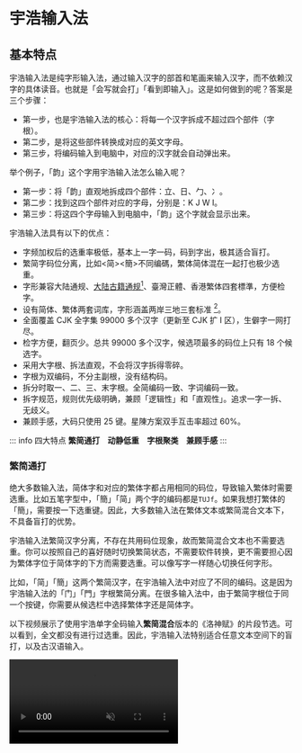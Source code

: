 # 宇浩输入法

## 基本特点

宇浩输入法是纯字形输入法，通过输入汉字的部首和笔画来输入汉字，而不依赖汉字的具体读音。也就是「会写就会打」「看到即输入」。这是如何做到的呢？答案是三个步骤：

- 第一步，也是宇浩输入法的核心：将每一个汉字拆成不超过四个部件（字根）。
- 第二步，是将这些部件转换成对应的英文字母。
- 第三步，将编码输入到电脑中，对应的汉字就会自动弹出来。

举个例子，「韵」这个字用宇浩输入法怎么输入呢？

- 第一步：将「韵」直观地拆成四个部件：立、日、勹、冫。
- 第二步：找到这四个部件对应的字母，分别是：K J W I。
- 第三步：将这四个字母输入到电脑中，「韵」这个字就会显示出来。

宇浩输入法具有以下的优点：

- 字频加权后的选重率极低，基本上一字一码，码到字出，极其适合盲打。
- 繁简字码位分离，比如<简><簡>不同编碼，繁体简体混在一起打也极少选重。
- 字形兼容大陆通规、[大陆古籍通规](/docs/guji)[^guji_standards]、臺灣正體、香港繁体四套標準，方便检字。
- 设有简体、繁体两套词库，字形涵盖两岸三地三套标准 [^opencc]。
- 全面覆盖 CJK 全字集 99000 多个汉字（更新至 CJK 扩 I 区），生僻字一网打尽。
- 检字方便，翻页少。总共 99000 多个汉字，候选项最多的码位上只有 18 个候选字。
- 采用大字根、拆法直观，不会将汉字拆得零碎。
- 字根为双编码，不分主副根，没有结构码。
- 拆分时取一、二、三、末字根。全简编码一致、字词编码一致。
- 拆字规范，规则优先级明确，兼顾「逻辑性」和「直观性」。追求一字一拆、无歧义。
- 兼顾手感，大码只使用 25 键。星陳方案双手互击率超过 60%。

::: info 四大特点
**繁简通打　动静低重　字根聚类　兼顾手感**
:::

### 繁简通打

绝大多数输入法，简体字和对应的繁体字都占用相同的码位，导致输入繁体时需要选重。比如五笔字型中，「簡」「简」两个字的编码都是`TUJf`。如果我想打繁体的「簡」，需要按一下选重键。因此，大多数输入法在繁体文本或繁简混合文本下，不具备盲打的优势。

宇浩输入法繁简汉字分离，不存在共用码位现象，故而繁简混合文本也不需要选重。你可以按照自己的喜好随时切换繁简状态，不需要软件转换，更不需要担心因为繁体字位于简体字的下方而需要选重。可以像写字一样随心切换任何字形。

比如，「简」「簡」这两个繁简汉字，在宇浩输入法中对应了不同的编码。这是因为宇浩输入法的「门」「門」字根繁简分离。在很多输入法中，由于繁简字根位于同一个按键，你需要从候选栏中选择繁体字还是简体字。

以下视频展示了使用宇浩单字全码输入**繁简混合**版本的《洛神赋》的片段节选。可以看到，全文都没有进行过选重。因此，宇浩输入法特别适合任意文本空间下的盲打，以及古汉语输入。

<video src='/yuhao-example.mp4' loop controls muted/>

### 动静低重

宇浩输入法支持繁简通打，并不代表它牺牲了**只打简体**或**只打繁体**的性能。我们不妨看一看下面的数据：

- 简体文本：常用 1500 字全码无重 [^frequent_characters]。常用 3000 字，全码 10 组重码，出简后无重码。常用 4500 字，全码 55 组重码，出简后 2 组重码。**常用 6000 字，全码 117 组重码，出简后 14 组重码。字频加权后，全码下每万字选重 5 次。**

- 繁体文本：常用 1500 字，全码 1 组重码，出简后无重。常用 3000 字，全码 24 组重码，出简后 4 组重码。常用 4500 字，全码 92 组重码，出简后 13 组重码。常用 5700 字，全码 152 组重码，出简后 36 组重码。字频加权后，全码下每万字选重 15 次。

- 繁简混合文本 [^mixed_frequency]：前 1500 字，全码 3 组重码，出简后无重。前 3000 字，全码 13 组重码，出简后 3 组重码。前 6000 字，全码 131 组重码，出简后 16 组重码。前 9000 字，全码 365 组重码，出简后 92 组重码。字频加权后，全码下每万字选重 17 次。

要知道，宇浩输入法只使用了 25 个按键，也就是说四码的编码空间只有其他 26 键输入法的 85.5%。但是宇浩输入法在常用繁简汉字下选重率却是同类输入法中最低的。

### 均衡优异

**繁简通打、动静低重、字根聚类、兼顾手感**，这是宇浩输入法的四个基本设计原则，目的在于避免机器学习中的「过拟合问题」，防止输入法被局限于特定的文本空间和字形状态，以期获得更大的适用性。在保证这四个原则的基础上，作者还采用了其他的客观指标作为算法的约束条件，以提高输入法的整体素质，防止有严重的短板产生。做到「整体性能均衡，部分指标优异」。总结如下：

- 单字重码表现优异，无论是全码还是简码，在简化字静重、简化字动重、繁体字动重、繁简混合动重方面都是最低。繁体字和大字集静重仅次于徐码。
- 双手互击表现突出，在字根分区的限制下，各连续文本双手互击率仅次于蓝宝石。
- 键位效率表现突出，没有使用 Z 键，不仅保证了一定的手感，还确保了输入平台的兼容性。
- 字形兼容表现优异，涵盖两岸三地四大标准字形（大陆简体、大陆繁体、台湾正体、香港繁体），词库也兼容了四套标准。真正做到打简体出简，打繁出繁。

<!-- ## 适合人群

评价一款输入法，不能只看重码率，因为每一款输入法都有自己的**设计哲学**和**目标用户**。有优点就必然有缺点，反之亦然。评价一款输入法的维度，除却重码率，还有规则简易度、字根复杂度、按键舒适度、平台通用性等。这就是为什么拼音重码高，但大多数人还是会使用拼音，因为它的学习成本基本为零。选择学习输入法，一定要符合自己的需求，要综合考虑多方面因素，例如，是否愿意背较多的字根，是否有打古文、繁体字需求等。

宇浩输入法的最佳输入体验，是采用精简词库（80000 词左右，同时包括简体、台湾繁体、香港繁体、大陆繁体）并配合单字输入，从而达到极致的确定性，做到完全关闭候选框输入。以下为宇浩输入法**最适合**的人群：

- 对繁体字和简化字都有输入需求，希望做到繁简无缝切换，不依赖程序进行转换的人（中文系学生、经常同两岸三地人士打交道者、方言爱好者、汉字爱好者等）；或
- 日常主要输入繁体文本的人（港澳台用户）；或
- 日常需要输入简体文本，偶尔需要输入繁体文本和生僻字的人；或
- 热爱汉字，喜欢一笔一画写字的感觉，想要学习传统汉字的人。 -->

## 聚类和分区

宇浩输入法的核心是对于汉字的拆分，其次是对于字根排布的设计。字根一共有 200 多个，但字母只有 26 个，因此，每个按键上都会有大约 10 个左右的字根。字根如何排布，直接决定了它的学习难度、维护难度、手感、连贯度等等。大体上：

- 对相似字形进行聚类和分区的方案，比乱序排布的方案，学习更加便捷，维护成本更低。比如：「目且貝見」这些都有「目」形的字根，如果安排在一个按键上，那么我们只要记住了其中的一个，就能立刻记住剩下的字根。
- 乱序排布的方案，比对相似字形进行聚类和分区的方案，手感更优。这是因为字根排布的设计中，最大的限制条件就是聚类。解除了这个限制，排布就更加自由，就能在手感上做到更好。
- 三码的方案，比四码的方案，思维负担更小。这是因为四码方案需要取到字的第三根，这个字根往往深入字的中部，思考起来需要更多时间。
- 四码的方案，比三码的方案，重码更低。这一点不言而喻。

每个人都有自己的偏好。为了照顾不同人群的需求。宇浩输入法有两套**官方字根排布设计**。大家可根据自己的偏好和以前的输入习惯，选择其中一个学习。由于这些设计都基于「宇浩拆分」，因此就算后面想试试其他的设计，也只用几天就能适应。

### 宇浩·星陳

**宇浩·星陳**是官方字根排布设计，采用了字根聚类同键排布模式（类似郑码、徐码）。字形相似的字根会被聚拢在一道，排布在 25 个键位上。方案名取自《尚書大傳》之「明明上天，爛然星陳」。

由于大量字形相近的字根被放在了一个按键上，它对于初学者极为友好，可以通过联想记忆法，以「组」为单位来记忆。比如：

- 「目且貝見」和「日曰早」都在 J 上。
- 「亦文（夂）亥（豕）亡方」都在 T 上。

![yustar](/yustar.webp)

### 宇浩·光華

**宇浩·光華**是官方字根排布设计，采用了字根首笔分区排布模式（类似五笔、真码）。依据字根第一笔的笔画，分布在横竖撇捺折五区中。其中横区 6 键，竖区 5 键，撇区 6 键，捺区 4 键，折区 4 键。方案名取自《尚書大傳》之「日月光華，旦復旦兮」。

由于字根按照首笔笔画进行分区，适合有五笔经验的用户。

![宇浩输入法宋体字根图](/yulight.webp)

两个方案的区别，可参见以下表格。

| 特点                       | 宇浩·光華 | 宇浩·星陈 |
| :------------------------- | :-------- | :-------- |
| 使用最新版本**宇浩拆分**   | ✅         | ✅         |
| 支持到 CJK ext-I           | ✅         | ✅         |
| 兼容台湾字形拆分           | ✅         | ✅         |
| 繁简通打低极选重率 (<0.2%) | ✅         | ✅         |
| 字根双编码                 | ✅         | ✅         |
| 附属根比代表根多补一码     | ✅         | ❌         |
| 大码使用 Z 键              | ❌         | ❌         |
| 小码使用 Z 键              | ❌         | ✅         |
| 相似字形字根同分区聚类     | ✅         | ❌         |
| 相似字形字根同大码聚类     | ❌         | ✅         |
| 小码使用拼音中的字母       | ✅         | ✅         |
| 小码 >85% 使用拼音首字母   | ❌         | ✅         |
| 双手互击率 >60%            | ❌         | ✅         |
| 严格优化键位分布           | ❌         | ✅         |
| Z 键反查                   | ✅         | ✅         |

### 第三方衍生

基于宇浩输入法的拆分，部分用户还创制了其他的**衍生方案**。

#### 吉旦饼

[**吉旦饼**](https://lost-melody.github.io/wafel)，是阿吉、王牌餅乾发起的一项衍生方案。它采用乱序字根设计、三码定长、延迟顶字。「吉旦饼」这个名字，来自三名主要开发人：阿吉，forFudan，王牌餅乾。取义于 華夫餅 (wafel)，其汉语翻译应有「鸡蛋饼」之义。

输入三码后，对应的三码单字不会上屏，而是将此汉字暂留在预选区，等到第七码的时候，才顶出第一字。每输入四码时，进入临时四码模式，可以选择 Tab 上屏对应的四码单字。因此可看作加强版的「五三顶」输入法。

鸡蛋饼不取第三字根，故而拆分起来更加简单，思维压力较小。三码一字，也使得输入的节奏非常舒服。

<!-- 
| 特点                       | 宇浩·星陈 | 吉旦饼                |
| :------------------------- | :-------- | :-------------------- |
| 使用最新版本**宇浩拆分**   | ✅         | ✅                     |
| 支持到 CJK ext-I           | ✅         | （四码模式下）          |
| 兼容台湾字形拆分           | ✅         | ❌                     |
| 字根双编码                 | ✅         | ✅                     |
| 三码方案                   | ❌         | ✅                     |
| 四码方案                   | ✅         | （支持四码加 Tab 键输入） |
| 单字派码长                 | ~3.15     | ~2.65                 |
| 一简二简个数               | ~600      | ~50                   |
| 繁简通打低极选重率 (<0.2%) | ✅         | （四码模式下）          |
| 大码使用 Z 键              | ❌         | ✅                     |
| 小码使用 Z 键              | ✅         | ✅                     |
| 相似字形字根同大码聚类     | ✅         | ❌                     |
| 小码使用拼音中的字母       | ✅         | ❌                     |
| 小码 >85% 使用拼音首字母   | ✅         | ❌                     |
| 双手互击率 >60%            | ✅         | ✅                     |
| 严格优化键位分布           | ✅         | ✅                     |
| Z 键反查                   | ✅         | ❌                     |
 -->

#### 卿雲爛兮

[**卿雲爛兮**](https://zhuyuhao.com/yujoy)，是钱多多发起的一项衍生方案，特点是**乱序、单编、消灭小码**。方案名取自《尚書大傳》之「卿雲爛兮，糺縵縵兮」。取码规则共两条：

1. 依次取第一、二、三、末字根对应的编码；
2. 不足四码时，输入一个补码，即末根读音。

<!-- 
所以，根据字根数量，有以下几种形式。设首根为 A，次根为 B，三根为 C，末根为 Z，读音为 p。

1. 单根字：Zp
2. 双根字：AZp
3. 三根字：ABZp
4. 多根字：ABCZ -->

<!-- 本方案的**补码**，是末根的读音首字母，唯一的例外是高频「口」字根。 -->

<!-- {: .highlight }
卿云取码歌诀  
一二三末取字根　单根成字即自身  
双根便作首和末　三根首二同末存  
字根表中找编码　二十五键莫看岔  
依次填入根字母　不足四码加补码  
补码就是末根音　以下法则心里记  
鱼化ｖ来衣作ｉ　口补ｖ外无特例  

| 末根补码 | 规则                    | 举例                    |
| :------- | :---------------------- | ----------------------- |
| v        | 频率最高的字根，补码为 v | 口                      |
| v        | 读音为 ㄩ 的，补码为 v  | 鱼魚雨禺予 月曰         |
| i        | 读音为 ㄧ 的，补码为 i  | 一乙已乂弋亦衤 言羊用夭 |

字根是有限的，因此本方案依旧是纯形方案，不是形音方案。 -->

由于字根采用乱序设计，卿云同时兼顾了极低的选重率、优秀的手感、和简单的规则。其关键数据如下：

- 简体动态选重率 0.08%
- 繁体动态选重率 0.08%
- 繁简混合动态选重率 0.135%
- 全码速度当量 1.27，简码速度当量 1.28
- 单字平均双手互击率 > 65%，连续文本双手互击率 > 45%

<!-- 以下为本方案的字根图。可能作为末根的生僻部首，图上标注其读音，以供参考： -->

<!-- [![yujoy](../yujoy/image/yujoy.png)](../yujoy/image/yujoy.png) -->

## 数据对比

关于本输入法的相关指标的定义、数据统计、同类型输入法对比，可参见文章 [《常见输入法重码数据》](/docs/statistics)。

## 开发细节

关于本输入法的算法、指标、代码实现，可参见文章 [《宇浩输入法开发技术文档》](/docs/technical)。

::: info 宇浩方案的哲学
宇浩方案的哲学是：**实用**、**直观**、**科学**、**理性**。实用，指的是完全以输入而非检字进行设计；直观，指的是对汉字的拆分直观易懂，不破坏汉字的美感；科学，指的是对于编码和简码的设计科学合理，符合统计频率，使用量化指标而非感性体验；理性，指的是拆字规则逻辑严明、没有二义，也指社群抱着理性和开放的态度去面对批评和建议，积极修正存在矛盾的、不正确的拆分。
:::

## 鸣谢

本输入法的设计制作主要借鉴了三个前辈输入法的优点，在这里向他们的作者表示极大的敬意和感谢。它们包括：

- 郑码的大字根、双编码设计。通过「位码」而非「结构码」来挖掘首根的信息。
- 徐码对于繁简通打的支持，以及小码从拼音字母中选取的特点。使用音托不仅方便记忆，也可以达到更佳的离散。
- 五笔字型字根分区排布、不使用 Z 键的特征。分区排布方便对于字根的记忆，Z 键空出后利于手感，还能用于其他功能，方便各平台通用。

在输入法的制作过程中，不少伙伴提出了大量宝贵的意见和建议，帮助它不断优化进步。特此致以极大的谢意。

- 钱多多为输入法的推广作出大量的努力。还绘制了黑体的字根图、设计了输入法的 Logo 和 Android 上的定制方案。可谓「首席艺术委员」。
- 阿吉始终鼓励作者开发一款新的输入法，他的很多观点和设计哲学同作者不谋而合，也坚定了宇浩输入法讲客观、讲实用的理念。他为输入法的字根规律性和易学性提出了大量建议，使折区字根的排布上了一个台阶。可谓「首席哲学委员」。
- 宋天为输入法的规则的完善提出了大量意见和建议，找出了很多拆分上的不合理之处，尤其是在大字集的拆分上，他的建议至关重要，也使宇浩输入法在常用字集内拆分无二义、规则无矛盾。可谓「首席拆分委员」。
- 王牌饼干不仅设计了非常好用的「宇浩三码顶」方案，还为 RIME 方案编写了优秀的 Lua 代码。可谓「首席技术委员」。

还有不少朋友为输入法的优化提出了宝贵的意见和建议，此处不一一致谢。

::: info 有联为证：
>汉字十万，岂宇浩独收八九？  
>字根两百，因诸君而改二三。
:::

## 脚注

[^frequent_characters]: 「最常用汉字」的定义依赖于文本空间。关于本测评中所用的字频数据的来源，[请参阅此页面](/docs/statistics)。

[^guji_standards]: 中华人民共和国国家标准《古籍印刷通用字规范字形表》（GB/Z 40637-2021）：[https://openstd.samr.gov.cn/bzgk/gb/newGbInfo?hcno=52E2DE28D439C1937EE09AE4B5AA615B](https://openstd.samr.gov.cn/bzgk/gb/newGbInfo?hcno=52E2DE28D439C1937EE09AE4B5AA615B)

[^mixed_frequency]: 这里的繁简混合字频来源于简体字频和繁体字频。假设一个人一半时间打简体，一半时间打繁体，那么便适用于此数据。

[^opencc]: 两岸三地三套标准包括：大陆简体、大陆繁體、臺灣正體。另外，宇浩输入法还兼容符合 OpenCC 用字标准的词语。

